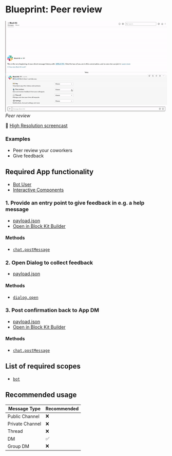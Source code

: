 # Blueprint: Peer review

![](hr-review.gif)  
*Peer review*

🎥 [High Resolution screencast](hr-review.mp4)

### Examples

* Peer review your coworkers
* Give feedback

## Required App functionality

* [Bot User](https://api.slack.com/bot-users)
* [Interactive Components](https://api.slack.com/interactive-messages)

### 1. Provide an entry point to give feedback in e.g. a help message

* [payload.json](payload-help.json)
* [Open in Block Kit Builder](https://api.slack.com/tools/block-kit-builder?blocks=%5B%7B%22type%22%3A%22section%22%2C%22text%22%3A%7B%22type%22%3A%22mrkdwn%22%2C%22text%22%3A%22*Hi%20%3Cfakelink.toUser.com%7CDavid%3E!*%20Here%27s%20how%20I%20can%20help%20you%3A%22%7D%7D%2C%7B%22type%22%3A%22divider%22%7D%2C%7B%22type%22%3A%22section%22%2C%22text%22%3A%7B%22type%22%3A%22mrkdwn%22%2C%22text%22%3A%22%3Adollar%3A%20*Pay*%5CnView%20latest%20pay%20info%2C%20history%20and%20summary%22%7D%2C%22accessory%22%3A%7B%22type%22%3A%22static_select%22%2C%22placeholder%22%3A%7B%22type%22%3A%22plain_text%22%2C%22text%22%3A%22Choose%22%2C%22emoji%22%3Atrue%7D%2C%22options%22%3A%5B%7B%22text%22%3A%7B%22type%22%3A%22plain_text%22%2C%22text%22%3A%22Latest%20Pay%22%2C%22emoji%22%3Atrue%7D%2C%22value%22%3A%22pay%22%7D%2C%7B%22text%22%3A%7B%22type%22%3A%22plain_text%22%2C%22text%22%3A%22Summary%22%2C%22emoji%22%3Atrue%7D%2C%22value%22%3A%22value-1%22%7D%2C%7B%22text%22%3A%7B%22type%22%3A%22plain_text%22%2C%22text%22%3A%22Pay%20History%22%2C%22emoji%22%3Atrue%7D%2C%22value%22%3A%22value-1%22%7D%5D%7D%7D%2C%7B%22type%22%3A%22section%22%2C%22text%22%3A%7B%22type%22%3A%22mrkdwn%22%2C%22text%22%3A%22%3Aspeaking_head_in_silhouette%3A%20*Peer%20reviews*%5CnGive%20and%20receive%20feedback%20from%20your%20colleagues%22%7D%2C%22accessory%22%3A%7B%22type%22%3A%22static_select%22%2C%22placeholder%22%3A%7B%22type%22%3A%22plain_text%22%2C%22text%22%3A%22Choose%22%2C%22emoji%22%3Atrue%7D%2C%22options%22%3A%5B%7B%22text%22%3A%7B%22type%22%3A%22plain_text%22%2C%22text%22%3A%22Give%20feedback%22%2C%22emoji%22%3Atrue%7D%2C%22value%22%3A%22give_feedback%22%7D%2C%7B%22text%22%3A%7B%22type%22%3A%22plain_text%22%2C%22text%22%3A%22Request%20feedback%22%2C%22emoji%22%3Atrue%7D%2C%22value%22%3A%22value-1%22%7D%2C%7B%22text%22%3A%7B%22type%22%3A%22plain_text%22%2C%22text%22%3A%22Your%20reviews%22%2C%22emoji%22%3Atrue%7D%2C%22value%22%3A%22value-1%22%7D%5D%7D%7D%2C%7B%22type%22%3A%22section%22%2C%22text%22%3A%7B%22type%22%3A%22mrkdwn%22%2C%22text%22%3A%22%3Aclock1%3A%20*Time%20off*%5CnManage%20and%20view%20your%20time%20off%20requests%22%7D%2C%22accessory%22%3A%7B%22type%22%3A%22static_select%22%2C%22placeholder%22%3A%7B%22type%22%3A%22plain_text%22%2C%22text%22%3A%22Choose%22%2C%22emoji%22%3Atrue%7D%2C%22options%22%3A%5B%7B%22text%22%3A%7B%22type%22%3A%22plain_text%22%2C%22text%22%3A%22Request%20time%20off%22%2C%22emoji%22%3Atrue%7D%2C%22value%22%3A%22pay%22%7D%2C%7B%22text%22%3A%7B%22type%22%3A%22plain_text%22%2C%22text%22%3A%22See%20requests%22%2C%22emoji%22%3Atrue%7D%2C%22value%22%3A%22value-1%22%7D%2C%7B%22text%22%3A%7B%22type%22%3A%22plain_text%22%2C%22text%22%3A%22Your%20reviews%22%2C%22emoji%22%3Atrue%7D%2C%22value%22%3A%22value-1%22%7D%5D%7D%7D%2C%7B%22type%22%3A%22section%22%2C%22text%22%3A%7B%22type%22%3A%22mrkdwn%22%2C%22text%22%3A%22%3Agear%3A%20*Settings*%5CnNotifications%2C%20Account%20settings%20and%20more%22%7D%2C%22accessory%22%3A%7B%22type%22%3A%22static_select%22%2C%22placeholder%22%3A%7B%22type%22%3A%22plain_text%22%2C%22text%22%3A%22Choose%22%2C%22emoji%22%3Atrue%7D%2C%22options%22%3A%5B%7B%22text%22%3A%7B%22type%22%3A%22plain_text%22%2C%22text%22%3A%22Notifications%22%2C%22emoji%22%3Atrue%7D%2C%22value%22%3A%22value-0%22%7D%2C%7B%22text%22%3A%7B%22type%22%3A%22plain_text%22%2C%22text%22%3A%22Choice%202%22%2C%22emoji%22%3Atrue%7D%2C%22value%22%3A%22value-1%22%7D%5D%7D%7D%5D)

#### Methods

* [`chat.postMessage`](https://api.slack.com/methods/chat.postMessage)

### 2. Open Dialog to collect feedback

* [payload.json](payload-dialog.json)

#### Methods

* [`dialog.open`](https://api.slack.com/methods/dialog.open)

### 3. Post confirmation back to App DM

* [payload.json](payload-confirmation.json)
* [Open in Block Kit Builder](https://api.slack.com/tools/block-kit-builder?blocks=%5B%7B%22type%22%3A%22section%22%2C%22text%22%3A%7B%22type%22%3A%22mrkdwn%22%2C%22text%22%3A%22%3Amailbox_with_mail%3A%20*Your%20feedback%20has%20been%20sent%20to%20%3Cfakelink.toUser.com%7C%40John%3E%20and%20his%20manager%20%3Cfakelink.toUser.com%7C%40Ally%3E.*%22%7D%7D%2C%7B%22type%22%3A%22divider%22%7D%2C%7B%22type%22%3A%22section%22%2C%22text%22%3A%7B%22type%22%3A%22mrkdwn%22%2C%22text%22%3A%22%3E%3E%3E%20One%20of%20your%20most%20impactful%20moments%20were%20the%20insights%20you%20gleaned%20based%20on%20Project%20X.%20It%20showed%20the%20power%20of%20user%20testing%20in%20shaping%20a%20feature%20roadmap%20and%20increases%20the%20likelihood%20that%20we%20satisfy%20and%20delight%20our%20users.%20I%27d%20love%20to%20see%20you%20do%20more%20of%20this.%22%7D%2C%22accessory%22%3A%7B%22type%22%3A%22image%22%2C%22image_url%22%3A%22https%3A%2F%2Fstatic.thenounproject.com%2Fpng%2F347639-200.png%22%2C%22alt_text%22%3A%22palm%20tree%22%7D%7D%5D)

#### Methods

* [`chat.postMessage`](https://api.slack.com/methods/chat.postMessage)

## List of required scopes

* [`bot`](https://api.slack.com/scopes/bot)

## Recommended usage

| Message Type  | Recommended |
| ------------- | ------------- |
| Public Channel | :x: | 
| Private Channel | :x: | 
| Thread | :x: |
| DM | :white_check_mark: |
| Group DM | :x: |
